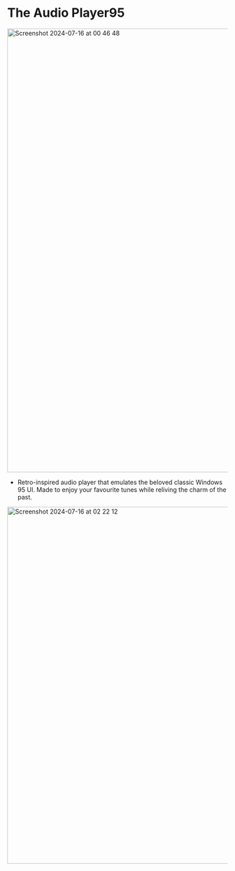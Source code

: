   # The Audio Player95
<img width="1015" alt="Screenshot 2024-07-16 at 00 46 48" src="https://github.com/user-attachments/assets/21ffdcaa-0e13-4b4f-b684-212fee79b22d">

-  Retro-inspired audio player that emulates the beloved classic Windows 95 UI. Made to enjoy your favourite tunes while reliving the charm of the past.
<img width="816" alt="Screenshot 2024-07-16 at 02 22 12" src="https://github.com/user-attachments/assets/5390da7b-9f7b-4205-afed-cfed69ae098f">

